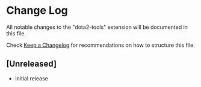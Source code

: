 # Change Log

All notable changes to the "dota2-tools" extension will be documented in this file.

Check [Keep a Changelog](http://keepachangelog.com/) for recommendations on how to structure this file.

## [Unreleased]

- Initial release